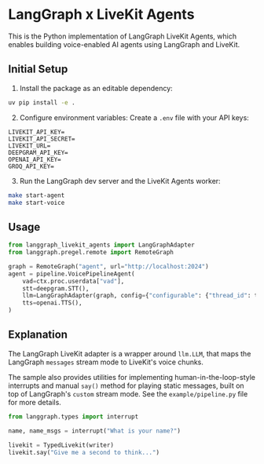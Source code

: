 # LangGraph x LiveKit Agents

This is the Python implementation of LangGraph LiveKit Agents, which enables building voice-enabled AI agents using LangGraph and LiveKit.

## Initial Setup

1. Install the package as an editable dependency:

```bash
uv pip install -e .
```

2. Configure environment variables:
   Create a `.env` file with your API keys:

```
LIVEKIT_API_KEY=
LIVEKIT_API_SECRET=
LIVEKIT_URL=
DEEPGRAM_API_KEY=
OPENAI_API_KEY=
GROQ_API_KEY=
```

3. Run the LangGraph dev server and the LiveKit Agents worker:

```bash
make start-agent
make start-voice
```

## Usage

```python
from langgraph_livekit_agents import LangGraphAdapter
from langgraph.pregel.remote import RemoteGraph

graph = RemoteGraph("agent", url="http://localhost:2024")
agent = pipeline.VoicePipelineAgent(
    vad=ctx.proc.userdata["vad"],
    stt=deepgram.STT(),
    llm=LangGraphAdapter(graph, config={"configurable": {"thread_id": thread_id}}),
    tts=openai.TTS(),
)
```

## Explanation

The LangGraph LiveKit adapter is a wrapper around `llm.LLM`, that maps the LangGraph `messages` stream mode to LiveKit's voice chunks.

The sample also provides utilities for implementing human-in-the-loop-style interrupts and manual `say()` method for playing static messages, built on top of LangGraph's `custom` stream mode. See the `example/pipeline.py` file for more details.

```python
from langgraph.types import interrupt

name, name_msgs = interrupt("What is your name?")

livekit = TypedLivekit(writer)
livekit.say("Give me a second to think...")
```
